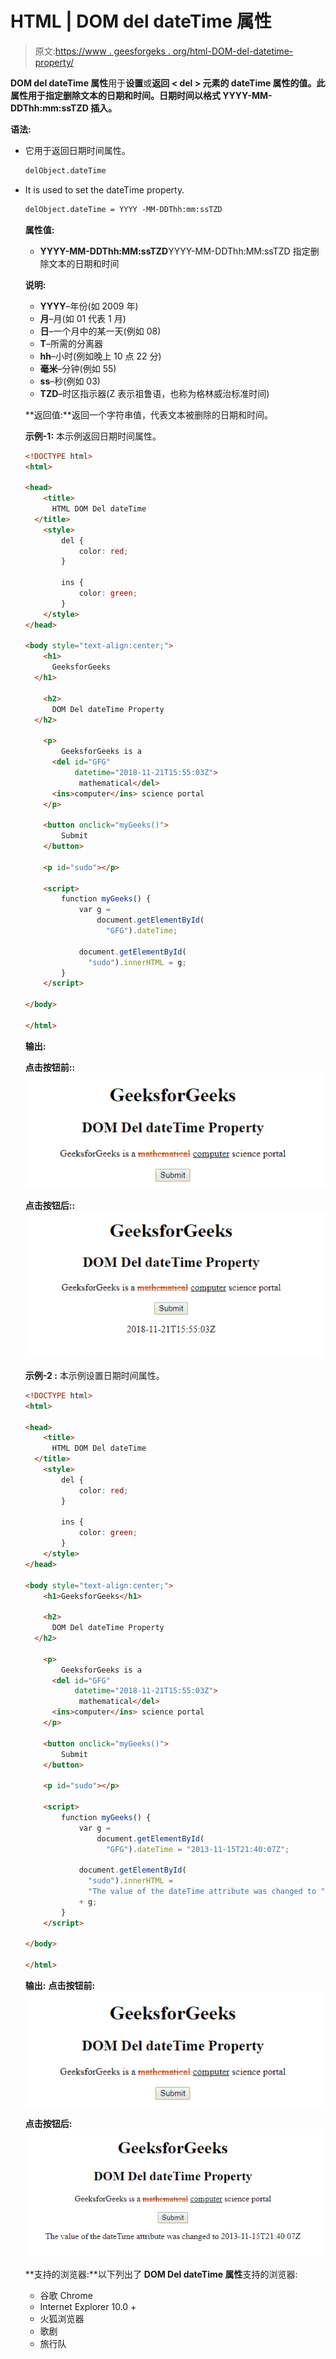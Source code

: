 # HTML | DOM del dateTime 属性

> 原文:[https://www . geesforgeks . org/html-DOM-del-datetime-property/](https://www.geeksforgeeks.org/html-dom-del-datetime-property/)

**DOM del dateTime 属性**用于**设置**或**返回 **< del >** 元素的 dateTime 属性的值。此属性用于指定删除文本的日期和时间。日期时间以格式 **YYYY-MM-DDThh:mm:ssTZD** 插入。**

**语法:**

*   它用于返回日期时间属性。

    ```html
    delObject.dateTime
    ```

*   It is used to set the dateTime property.

    ```html
    delObject.dateTime = YYYY -MM-DDThh:mm:ssTZD
    ```

    **属性值:**

    *   **YYYY-MM-DDThh:MM:ssTZD**YYYY-MM-DDThh:MM:ssTZD 指定删除文本的日期和时间

    **说明:**

    *   **YYYY**–年份(如 2009 年)
    *   **月**–月(如 01 代表 1 月)
    *   **日**–一个月中的某一天(例如 08)
    *   **T**–所需的分离器
    *   **hh**–小时(例如晚上 10 点 22 分)
    *   **毫米**–分钟(例如 55)
    *   **ss**–秒(例如 03)
    *   **TZD**–时区指示器(Z 表示祖鲁语，也称为格林威治标准时间)

    **返回值:**返回一个字符串值，代表文本被删除的日期和时间。

    **示例-1:** 本示例返回日期时间属性。

    ```html
    <!DOCTYPE html>
    <html>

    <head>
        <title>
          HTML DOM Del dateTime
      </title>
        <style>
            del {
                color: red;
            }

            ins {
                color: green;
            }
        </style>
    </head>

    <body style="text-align:center;">
        <h1>
          GeeksforGeeks
      </h1>

        <h2>
          DOM Del dateTime Property
      </h2>

        <p>
            GeeksforGeeks is a 
          <del id="GFG" 
               datetime="2018-11-21T15:55:03Z"> 
                mathematical</del> 
          <ins>computer</ins> science portal
        </p>

        <button onclick="myGeeks()">
            Submit
        </button>

        <p id="sudo"></p>

        <script>
            function myGeeks() {
                var g = 
                    document.getElementById(
                      "GFG").dateTime;

                document.getElementById(
                  "sudo").innerHTML = g;
            }
        </script>

    </body>

    </html>
    ```

    **输出:**

    **点击按钮前::**
    ![](img/373adce04b7b95f198581d7d759caf43.png)

    **点击按钮后::**
    ![](img/0f270a8b1e697a96ffbf8e0fe4ec2c81.png)

    **示例-2 :** 本示例设置日期时间属性。

    ```html
    <!DOCTYPE html>
    <html>

    <head>
        <title>
          HTML DOM Del dateTime
      </title>
        <style>
            del {
                color: red;
            }

            ins {
                color: green;
            }
        </style>
    </head>

    <body style="text-align:center;">
        <h1>GeeksforGeeks</h1>

        <h2>
          DOM Del dateTime Property
      </h2>

        <p>
            GeeksforGeeks is a 
          <del id="GFG" 
               datetime="2018-11-21T15:55:03Z"> 
                mathematical</del> 
          <ins>computer</ins> science portal
        </p>

        <button onclick="myGeeks()">
            Submit
        </button>

        <p id="sudo"></p>

        <script>
            function myGeeks() {
                var g = 
                    document.getElementById(
                      "GFG").dateTime = "2013-11-15T21:40:07Z";

                document.getElementById(
                  "sudo").innerHTML = 
                  "The value of the dateTime attribute was changed to "
                + g;
            }
        </script>

    </body>

    </html>
    ```

    **输出:**
    **点击按钮前:**
    ![](img/373adce04b7b95f198581d7d759caf43.png)

    **点击按钮后:**
    ![](img/32b29a6512f5ecd74be4bf3bd0d9d00c.png)

    **支持的浏览器:**以下列出了 **DOM Del dateTime 属性**支持的浏览器:

    *   谷歌 Chrome
    *   Internet Explorer 10.0 +
    *   火狐浏览器
    *   歌剧
    *   旅行队
